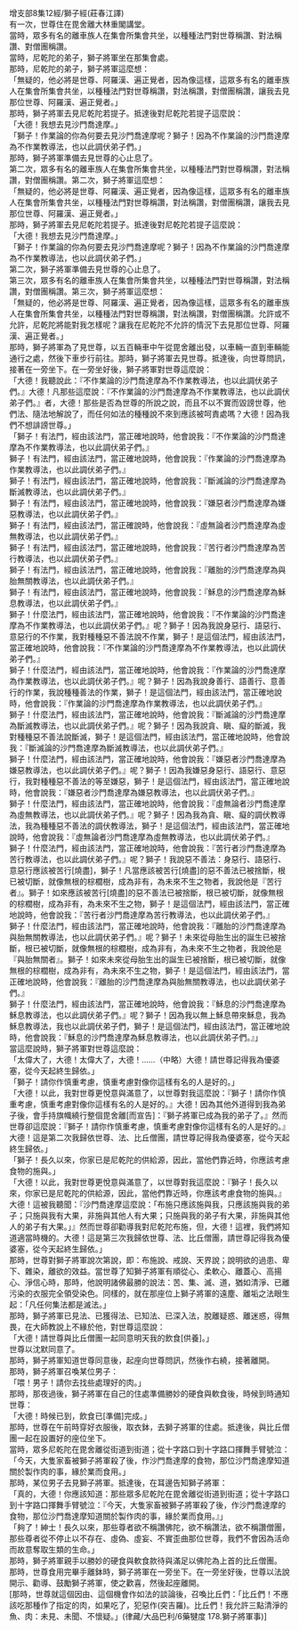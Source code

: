 增支部8集12經/獅子經(莊春江譯)  
有一次，世尊住在毘舍離大林重閣講堂。  
當時，眾多有名的離車族人在集會所集會共坐，以種種法門對世尊稱讚、對法稱讚、對僧團稱讚。  
當時，尼乾陀的弟子，獅子將軍坐在那集會處。  
那時，尼乾陀的弟子，獅子將軍這麼想：  
「無疑的，他必將是世尊、阿羅漢、遍正覺者，因為像這樣，這眾多有名的離車族人在集會所集會共坐，以種種法門對世尊稱讚，對法稱讚，對僧團稱讚，讓我去見那位世尊、阿羅漢、遍正覺者。」  
那時，獅子將軍去見尼乾陀若提子。抵達後對尼乾陀若提子這麼說：  
「大德！我想去見沙門喬達摩。」  
「獅子！作業論的你為何要去見沙門喬達摩呢？獅子！因為不作業論的沙門喬達摩為不作業教導法，也以此調伏弟子們。」  
那時，獅子將軍準備去見世尊的心止息了。  
第二次，眾多有名的離車族人在集會所集會共坐，以種種法門對世尊稱讚，對法稱讚，對僧團稱讚。第二次，獅子將軍這麼想：  
「無疑的，他必將是世尊、阿羅漢、遍正覺者，因為像這樣，這眾多有名的離車族人在集會所集會共坐，以種種法門對世尊稱讚，對法稱讚，對僧團稱讚，讓我去見那位世尊、阿羅漢、遍正覺者。」  
那時，獅子將軍去見尼乾陀若提子。抵達後對尼乾陀若提子這麼說：  
「大德！我想去見沙門喬達摩。」  
「獅子！作業論的你為何要去見沙門喬達摩呢？獅子！因為不作業論的沙門喬達摩為不作業教導法，也以此調伏弟子們。」  
第二次，獅子將軍準備去見世尊的心止息了。  
第三次，眾多有名的離車族人在集會所集會共坐，以種種法門對世尊稱讚，對法稱讚，對僧團稱讚。第三次，獅子將軍這麼想：  
「無疑的，他必將是世尊、阿羅漢、遍正覺者，因為像這樣，這眾多有名的離車族人在集會所集會共坐，以種種法門對世尊稱讚，對法稱讚，對僧團稱讚。允許或不允許，尼乾陀將能對我怎樣呢？讓我在尼乾陀不允許的情況下去見那位世尊、阿羅漢、遍正覺者。」  
那時，獅子將軍為了見世尊，以五百輛車中午從毘舍離出發，以車輛一直到車輛能通行之處，然後下車步行前往。那時，獅子將軍去見世尊。抵達後，向世尊問訊，接著在一旁坐下。在一旁坐好後，獅子將軍對世尊這麼說：  
「大德！我聽說此：『不作業論的沙門喬達摩為不作業教導法，也以此調伏弟子們。』大德！凡那些這麼說：『不作業論的沙門喬達摩為不作業教導法，也以此調伏弟子們。』者，大德！那些是否為世尊的所說之說，而且不以不實而毀謗世尊，他們法、隨法地解說了，而任何如法的種種說不來到應該被呵責處嗎？大德！因為我們不想誹謗世尊。」  
「獅子！有法門，經由該法門，當正確地說時，他會說我：『不作業論的沙門喬達摩為不作業教導法，也以此調伏弟子們。』  
獅子！有法門，經由該法門，當正確地說時，他會說我：『作業論的沙門喬達摩為作業教導法，也以此調伏弟子們。』  
獅子！有法門，經由該法門，當正確地說時，他會說我：『斷滅論的沙門喬達摩為斷滅教導法，也以此調伏弟子們。』  
獅子！有法門，經由該法門，當正確地說時，他會說我：『嫌惡者沙門喬達摩為嫌惡教導法，也以此調伏弟子們。』  
獅子！有法門，經由該法門，當正確說時，他會說我：『虛無論者沙門喬達摩為虛無教導法，也以此調伏弟子們。』  
獅子！有法門，經由該法門，當正確地說時，他會說我：『苦行者沙門喬達摩為苦行教導法，也以此調伏弟子們。』  
獅子！有法門，經由該法門，當正確地說時，他會說我：『離胎的沙門喬達摩為與胎無關教導法，也以此調伏弟子們。』  
獅子！有法門，經由該法門，當正確地說時，他會說我：『穌息的沙門喬達摩為穌息教導法，也以此調伏弟子們。』  
獅子！什麼法門，經由該法門，當正確地說時，他會說我：『不作業論的沙門喬達摩為不作業教導法，也以此調伏弟子們。』呢？獅子！因為我說身惡行、語惡行、意惡行的不作業，我對種種惡不善法說不作業，獅子！是這個法門，經由該法門，當正確地說時，他會說我：『不作業論的沙門喬達摩為不作業教導法，也以此調伏弟子們。』  
獅子！什麼法門，經由該法門，當正確地說時，他會說我：『作業論的沙門喬達摩為作業教導法，也以此調伏弟子們。』呢？獅子！因為我說身善行、語善行、意善行的作業，我說種種善法的作業，獅子！是這個法門，經由該法門，當正確地說時，他會說我：『作業論的沙門喬達摩為作業教導法，也以此調伏弟子們。』  
獅子！什麼法門，經由該法門，當正確地說時，他會說我：『斷滅論的沙門喬達摩為斷滅教導法，也以此調伏弟子們。』呢？獅子！因為我說貪、瞋、癡的斷滅，我對種種惡不善法說斷滅，獅子！是這個法門，經由該法門，當正確地說時，他會說我：『斷滅論的沙門喬達摩為斷滅教導法，也以此調伏弟子們。』  
獅子！什麼法門，經由該法門，當正確地說時，他會說我：『嫌惡者沙門喬達摩為嫌惡教導法，也以此調伏弟子們。』呢？獅子！因為我嫌惡身惡行、語惡行、意惡行，我對種種惡不善法的等至嫌惡，獅子！是這個法門，經由該法門，當正確地說時，他會說我：『嫌惡者沙門喬達摩為嫌惡教導法，也以此調伏弟子們。』  
獅子！什麼法門，經由該法門，當正確地說時，他會說我：『虛無論者沙門喬達摩為虛無教導法，也以此調伏弟子們。』呢？獅子！因為我為貪、瞋、癡的調伏教導法，我為種種惡不善法的調伏教導法，獅子！是這個法門，經由該法門，當正確地說時，他會說我：『虛無論者沙門喬達摩為虛無教導法，也以此調伏弟子們。』  
獅子！什麼法門，經由該法門，當正確地說時，他會說我：『苦行者沙門喬達摩為苦行教導法，也以此調伏弟子們。』呢？獅子！我說惡不善法：身惡行、語惡行、意惡行應該被苦行[燒盡]，獅子！凡當應該被苦行[燒盡]的惡不善法已被捨斷，根已被切斷，就像無根的棕櫚樹，成為非有，為未來不生之物者，我說他是『苦行者』。獅子！如來應該被苦行[燒盡]的惡不善法已被捨斷，根已被切斷，就像無根的棕櫚樹，成為非有，為未來不生之物，獅子！是這個法門，經由該法門，當正確地說時，他會說我：『苦行者沙門喬達摩為苦行教導法，也以此調伏弟子們。』  
獅子！什麼法門，經由該法門，當正確地說時，他會說我：『離胎的沙門喬達摩為與胎無關教導法，也以此調伏弟子們。』呢？獅子！未來從母胎生出的誕生已被捨斷，根已被切斷，就像無根的棕櫚樹，成為非有，為未來不生之物者，我說他是『與胎無關者』。獅子！如來未來從母胎生出的誕生已被捨斷，根已被切斷，就像無根的棕櫚樹，成為非有，為未來不生之物，獅子！是這個法門，經由該法門，當正確地說時，他會說我：『離胎的沙門喬達摩為與胎無關教導法，也以此調伏弟子們。』  
獅子！什麼法門，經由該法門，當正確地說時，他會說我：『穌息的沙門喬達摩為穌息教導法，也以此調伏弟子們。』呢？獅子！因為我以無上穌息帶來穌息，我為穌息教導法，我也以此調伏弟子們，獅子！是這個法門，經由該法門，當正確地說時，他會說我：『穌息的沙門喬達摩為穌息教導法，也以此調伏弟子們。』」  
當這麼說時，獅子將軍對世尊這麼說：  
「太偉大了，大德！太偉大了，大德！……（中略）大德！請世尊記得我為優婆塞，從今天起終生歸依。」  
「獅子！請你作慎重考慮，慎重考慮對像你這樣有名的人是好的。」  
「大德！以此，我對世尊更悅意與滿意了，以世尊對我這麼說：『獅子！請你作慎重考慮，慎重考慮對像你這樣有名的人是好的。』大德！因為其他外道得到我為弟子後，會手持旗幟繞行整個毘舍離[而宣告]：『獅子將軍已成為我的弟子了。』然而世尊卻這麼說：『獅子！請你作慎重考慮，慎重考慮對像你這樣有名的人是好的。』大德！這是第二次我歸依世尊、法、比丘僧團，請世尊記得我為優婆塞，從今天起終生歸依。」  
「獅子！長久以來，你家已是尼乾陀的供給源，因此，當他們靠近時，你應該考慮食物的施與。」  
「大德！以此，我對世尊更悅意與滿意了，以世尊對我這麼說：『獅子！長久以來，你家已是尼乾陀的供給源，因此，當他們靠近時，你應該考慮食物的施與。』大德！這被我聽聞：『沙門喬達摩這麼說：「布施只應該施與我，只應該施與我的弟子；只施與我有大果，非施與其他人有大果；只施與我的弟子有大果，非施與其他人的弟子有大果。」』然而世尊卻勸導我對尼乾陀布施，但，大德！這裡，我們將知道適當時機的。大德！這是第三次我歸依世尊、法、比丘僧團，請世尊記得我為優婆塞，從今天起終生歸依。」  
那時，世尊對獅子將軍說次第說，即：布施說、戒說、天界說；說明欲的過患、卑下、雜染，離欲的效益。當世尊了知獅子將軍有順從心、柔軟心、離蓋心、高揚心、淨信心時，那時，他說明諸佛最勝的說法：苦、集、滅、道，猶如清淨、已離污染的衣服完全領受染色。同樣的，就在那座位上獅子將軍的遠塵、離垢之法眼生起：「凡任何集法都是滅法。」  
那時，獅子將軍已見法、已獲得法、已知法、已深入法，脫離疑惑、離迷惑，得無畏，在大師教說上不緣於他，對世尊這麼說：  
「大德！請世尊與比丘僧團一起同意明天我的飲食[供養]。」  
世尊以沈默同意了。  
那時，獅子將軍知道世尊同意後，起座向世尊問訊，然後作右繞，接著離開。  
那時，獅子將軍召喚某位男子：  
「喂！男子！請你去找些處理好的肉。」  
那時，那夜過後，獅子將軍在自己的住處準備勝妙的硬食與軟食後，時候到時通知世尊：  
「大德！時候已到，飲食已[準備]完成。」  
那時，世尊在午前時穿好衣服後，取衣鉢，去獅子將軍的住處。抵達後，與比丘僧團一起在設置好的座位坐下。  
當時，眾多尼乾陀在毘舍離從街道到街道；從十字路口到十字路口揮舞手臂號泣：  
「今天，大隻家畜被獅子將軍殺了後，作沙門喬達摩的食物，那位沙門喬達摩知道關於製作肉的事，緣於業而食用。」  
那時，某位男子去見獅子將軍。抵達後，在耳邊告知獅子將軍：  
「真的，大德！你應該知道：那些眾多尼乾陀在毘舍離從街道到街道；從十字路口到十字路口揮舞手臂號泣：『今天，大隻家畜被獅子將軍殺了後，作沙門喬達摩的食物，那位沙門喬達摩知道關於製作肉的事，緣於業而食用。』」  
「夠了！紳士！長久以來，那些尊者欲不稱讚佛陀，欲不稱讚法，欲不稱讚僧團，那些尊者從不停止以不存在、虛偽、虛妄、不實歪曲那位世尊，我們不會因為活命而故意奪取生類的生命。」  
那時，獅子將軍親手以勝妙的硬食與軟食款待與滿足以佛陀為上首的比丘僧團。  
那時，世尊食用完畢手離鉢時，獅子將軍在一旁坐下。在一旁坐好後，世尊以法說開示、勸導、鼓勵獅子將軍，使之歡喜，然後起座離開。  
[那時，世尊就這個因由、這個機會作如法的談論後，召喚比丘們：「比丘們！不應該吃那種作了指定的肉，如果吃了，犯惡作(突吉羅)。比丘們！我允許三點清淨的魚、肉：未見、未聞、不懷疑。」(律藏/大品巴利/6藥犍度 178.獅子將軍事)]  
  
  
